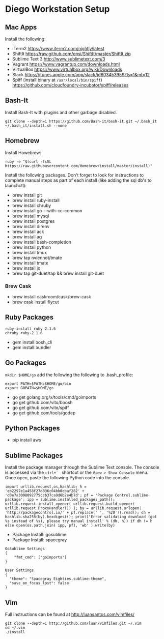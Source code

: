 # Diego Workstation Setup

## Mac Apps
Install the following:
- iTerm2 https://www.iterm2.com/nightly/latest
- ShiftIt https://raw.github.com/onsi/ShiftIt/master/ShiftIt.zip
- Sublime Text 3 http://www.sublimetext.com/3
- Vagrant https://www.vagrantup.com/downloads.html
- VirtualBox https://www.virtualbox.org/wiki/Downloads
- Slack https://itunes.apple.com/app/slack/id803453959?ls=1&mt=12
- Spiff (install binary at `/usr/local/bin/spiff`) https://github.com/cloudfoundry-incubator/spiff/releases

## Bash-It
Install Bash-It with plugins and other garbage disabled.
```
git clone --depth=1 https://github.com/Bash-it/bash-it.git ~/.bash_it
~/.bash_it/install.sh --none
```

## Homebrew
Install Howebrew:
```
ruby -e "$(curl -fsSL https://raw.githubusercontent.com/Homebrew/install/master/install)"
```

Install the following packages.  Don't forget to look for instructions to complete manual steps as part of each install (like adding the sql db's to launchctl):
- brew install git
- brew install ruby-install
- brew install chruby
- brew install go --with-cc-common
- brew install mysql
- brew install postgres
- brew install direnv
- brew install ack
- brew install ag
- brew install bash-completion
- brew install python
- brew install tmux
- brew tap nviennot/tmate
- brew install tmate
- brew install jq
- brew tap git-duet/tap && brew install git-duet

### Brew Cask
- brew install caskroom/cask/brew-cask
- brew cask install flycut

## Ruby Packages
```
ruby-install ruby 2.1.6
chruby ruby-2.1.6
```
- gem install bosh_cli
- gem install bundler

## Go Packages

`mkdir $HOME/go` add the following the following to .bash_profile:

```
export PATH=$PATH:$HOME/go/bin
export GOPATH=$HOME/go
```

- go get golang.org/x/tools/cmd/goimports
- go get github.com/vito/boosh
- go get github.com/vito/spiff
- go get github.com/tools/godep

## Python Packages

- pip install aws

## Sublime Packages

Install the package manager through the Sublime Text console. The console is accessed via the ``ctrl+` `` shortcut or the `View > Show Console` menu. Once open, paste the following Python code into the console.

```
import urllib.request,os,hashlib; h = 'eb2297e1a458f27d836c04bb0cbaf282' + 'd0e7a3098092775ccb37ca9d6b2e4b7d'; pf = 'Package Control.sublime-package'; ipp = sublime.installed_packages_path(); urllib.request.install_opener( urllib.request.build_opener( urllib.request.ProxyHandler()) ); by = urllib.request.urlopen( 'http://packagecontrol.io/' + pf.replace(' ', '%20')).read(); dh = hashlib.sha256(by).hexdigest(); print('Error validating download (got %s instead of %s), please try manual install' % (dh, h)) if dh != h else open(os.path.join( ipp, pf), 'wb' ).write(by)
```

- Package Install: gosublime
- Package Install: spacegray
```
GoSublime Settings
{
	"fmt_cmd": ["goimports"]
}
```
```
User Settings
{
  "theme": "Spacegray Eighties.sublime-theme",
  "save_on_focus_lost": false
}
```


## Vim
Full instructions can be found at http://luansantos.com/vimfiles/ 

```
git clone --depth=1 http://github.com/luan/vimfiles.git ~/.vim
cd ~/.vim
./install
```
